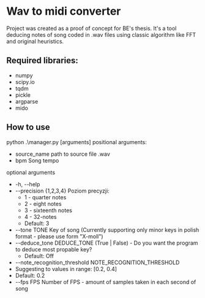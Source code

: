 # Wav to midi converter

Project was created as a proof of concept for BE's thesis.
It's a tool deducing notes of song coded in .wav files using classic algorithm like FFT and original heuristics.

## Required libraries:
* numpy
* scipy.io
* tqdm
* pickle
* argparse
* mido

## How to use

python .\\manager.py [arguments]
positional arguments:
* source_name path to source file .wav
* bpm Song tempo
  
optional arguments
* -h, --help
* --precision {1,2,3,4} Poziom precyzji:
  * 1 - quarter notes
  * 2 - eight notes
  * 3 - sixteenth notes
  * 4 - 32-notes
  * Default: 3
* --tone TONE Key of song (Currently supporting only minor keys in polish format - please use form "X-moll")
* --deduce_tone DEDUCE_TONE (True | False) - Do you want the program to deduce most propable key?
  * Default: Off
* --note_recognition_threshold NOTE_RECOGNITION_THRESHOLD
* Suggesting to values in range: [0.2, 0.4]
* Default: 0.2
* --fps FPS Number of FPS - amount of samples taken in each second of song


